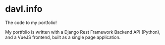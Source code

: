 # davl.info
The code to my portfolio!

My portfolio is written with a Django Rest Framework Backend API (Python), and a VueJS frontend, built as a single page application. 
